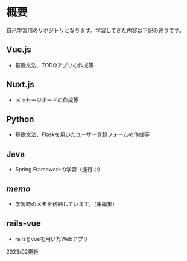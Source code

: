 # 概要
自己学習用のリポジトリとなります。学習してきた内容は下記の通りです。

## Vue.js
- 基礎文法、TODOアプリの作成等

## Nuxt.js
- メッセージボードの作成等

## Python
- 基礎文法、Flaskを用いたユーザー登録フォームの作成等

## Java
- Spring Frameworkの学習（進行中）

## _memo_
- 学習時のメモを格納しています。（未編集）


## rails-vue
- railsとvueを用いたWebアプリ

2023/02更新